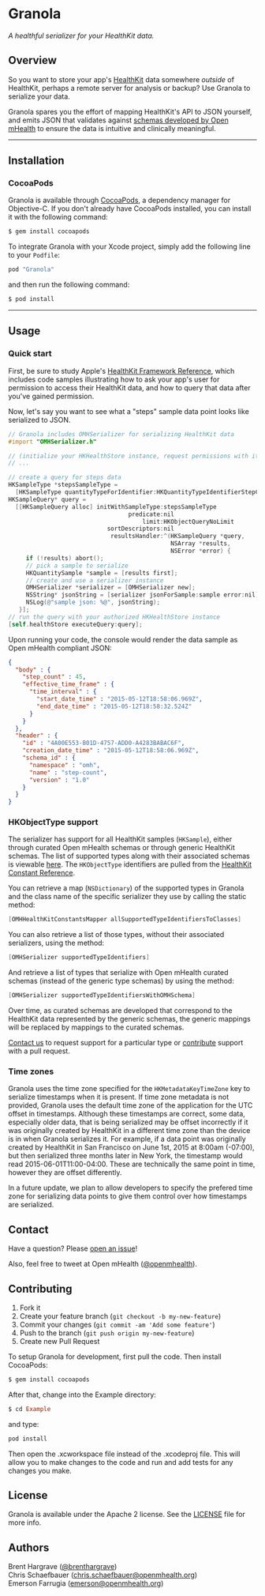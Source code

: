 # Granola

_*A healthful serializer for your HealthKit data.*_

## Overview

So you want to store your app's [HealthKit](https://developer.apple.com/healthkit/)
data somewhere *outside* of HealthKit, perhaps a remote server for analysis or
backup? Use Granola to serialize your data.

Granola spares you the effort of mapping HealthKit's API to JSON yourself,
and emits JSON that validates against
[schemas developed by Open mHealth](http://www.openmhealth.org/developers/schemas/)
to ensure the data is intuitive and clinically meaningful.


***

## Installation

### CocoaPods

Granola is available through [CocoaPods](http://cocoapods.org), a dependency manager for Objective-C. If you don't already have CocoaPods installed, you can install it with the following command:
```ruby
$ gem install cocoapods
```

To integrate Granola with your Xcode project, simply add the following line to your `Podfile`:
```ruby
pod "Granola"
```

and then run the following command:
```ruby
$ pod install
```

***

## Usage

### Quick start

First, be sure to study Apple's
[HealthKit Framework Reference](https://developer.apple.com/library/ios/documentation/HealthKit/Reference/HealthKit_Framework),
which includes code samples illustrating how to ask your app's user for
permission to access their HealthKit data, and how to query that data after
you've gained permission.

Now, let's say you want to see what a "steps" sample data point looks like
serialized to JSON.

```objective-c
// Granola includes OMHSerializer for serializing HealthKit data
#import "OMHSerializer.h"

// (initialize your HKHealthStore instance, request permissions with it)
// ...

// create a query for steps data
HKSampleType *stepsSampleType =
  [HKSampleType quantityTypeForIdentifier:HKQuantityTypeIdentifierStepCount];
HKSampleQuery* query =
  [[HKSampleQuery alloc] initWithSampleType:stepsSampleType
                                  predicate:nil
                                      limit:HKObjectQueryNoLimit
                            sortDescriptors:nil
                             resultsHandler:^(HKSampleQuery *query,
                                              NSArray *results,
                                              NSError *error) {
     if (!results) abort();
     // pick a sample to serialize
     HKQuantitySample *sample = [results first];
     // create and use a serializer instance
     OMHSerializer *serializer = [OMHSerializer new];
     NSString* jsonString = [serializer jsonForSample:sample error:nil];
     NSLog(@"sample json: %@", jsonString);
   }];
// run the query with your authorized HKHealthStore instance
[self.healthStore executeQuery:query];
```

Upon running your code, the console would render the data sample as Open mHealth compliant JSON:

```json
{
  "body" : {
    "step_count" : 45,
    "effective_time_frame" : {
      "time_interval" : {
        "start_date_time" : "2015-05-12T18:58:06.969Z",
        "end_date_time" : "2015-05-12T18:58:32.524Z"
      }
    }
  },
  "header" : {
    "id" : "4A00E553-B01D-4757-ADD0-A4283BABAC6F",
    "creation_date_time" : "2015-05-12T18:58:06.969Z",
    "schema_id" : {
      "namespace" : "omh",
      "name" : "step-count",
      "version" : "1.0"
    }
  }
}
```

### HKObjectType support

The serializer has support for all HealthKit samples (`HKSample`), either through curated Open mHealth schemas or through generic HealthKit schemas. The list of supported types along with their associated schemas is viewable [here](Docs/hkobject_type_coverage.md). The `HKObjectType` identifiers are pulled from the
[HealthKit Constant Reference](https://developer.apple.com/library/ios/documentation/HealthKit/Reference/HealthKit_Constants/#//apple_ref/doc/uid/TP40014710-CH2-DontLinkElementID_3). 

You can retrieve a map (`NSDictionary`) of the supported types in Granola and the class name of the specific serializer they use by calling the static method:
```objective-c 
[OMHHealthKitConstantsMapper allSupportedTypeIdentifiersToClasses]
``` 

You can also retrieve a list of those types, without their associated serializers, using the method:
```objective-c 
[OMHSerializer supportedTypeIdentifiers]
``` 

And retrieve a list of types that serialize with Open mHealth curated schemas (instead of the generic type schemas) by using the method:
```objective-c 
[OMHSerializer supportedTypeIdentifiersWithOMHSchema]
```

Over time, as curated schemas are developed that correspond to the HealthKit data represented by the generic schemas, the generic mappings will be replaced by mappings to the curated schemas.

[Contact us](#contact) to request support for a particular type or
[contribute](#contributing) support with a pull request.

### Time zones

Granola uses the time zone specified for the `HKMetadataKeyTimeZone` key to serialize timestamps when it is present. If time zone metadata is not provided, Granola uses the default time zone of the application for the UTC offset in timestamps. Although these timestamps are correct, some data, especially older data, that is being serialized may be offset incorrectly if it was originally created by HealthKit in a different time zone than the device is in when Granola serializes it. For example, if a data point was originally created by HealthKit in San Francisco on June 1st, 2015 at 8:00am (-07:00), but then serialized three months later in New York, the timestamp would read 2015-06-01T11:00-04:00. These are technically the same point in time, however they are offset differently.

In a future update, we plan to allow developers to specify the prefered time zone for serializing data points to give them control over how timestamps are serialized. 

## Contact

Have a question? Please [open an issue](https://github.com/openmhealth/Granola/issues/new)!

Also, feel free to tweet at Open mHealth ([@openmhealth](http://twitter.com/openmhealth)).


## Contributing

1. Fork it
2. Create your feature branch (`git checkout -b my-new-feature`)
3. Commit your changes (`git commit -am 'Add some feature'`)
4. Push to the branch (`git push origin my-new-feature`)
5. Create new Pull Request

To setup Granola for development, first pull the code. Then install CocoaPods:
```ruby
$ gem install cocoapods
```

After that, change into the Example directory:
```ruby
$ cd Example
```

and type:
```ruby
pod install
```

Then open the .xcworkspace file instead of the .xcodeproj file. This will allow you to make changes to the code and run and add tests for any changes you make.


## License

Granola is available under the Apache 2 license. See the [LICENSE](/LICENSE) file for more info.


## Authors

Brent Hargrave ([@brenthargrave](http://twitter.com/brenthargrave))  
Chris Schaefbauer (chris.schaefbauer@openmhealth.org)  
Emerson Farrugia (emerson@openmhealth.org)  

